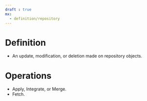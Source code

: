 ```yaml
---
draft : true
mx:  
  - definition/repository
---
```


# Definition
- An update, modification, or deletion made on repository objects.

# Operations
- Apply, Integrate, or Merge.
- Fetch.
